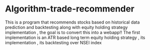 # Algorithm-trade-recommender
This is a program that recommends stocks based on historical data prediction and backtesting along with equity holding strategy implementation , the goal is to convert this into a webapp!! 
The first implementation is an ATR based long term equity holding strategy , its implementation , its backtesting over NSEI index
